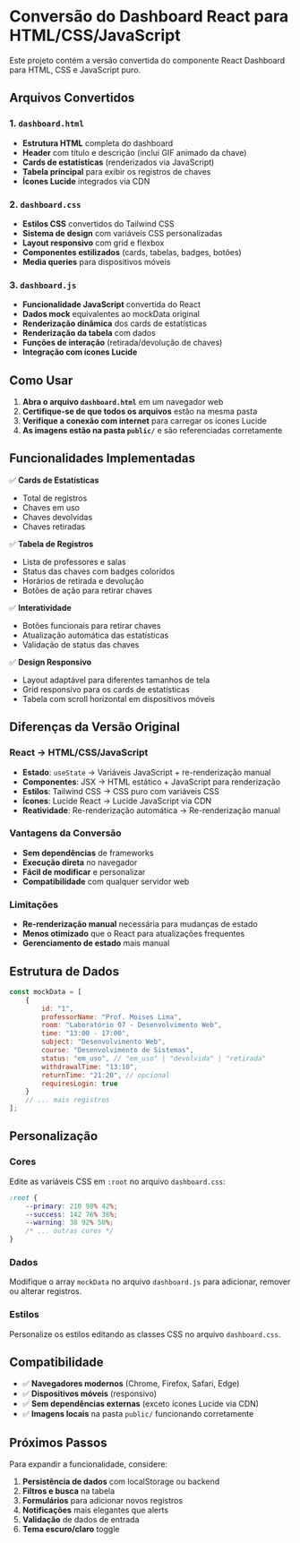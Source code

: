 # Conversão do Dashboard React para HTML/CSS/JavaScript

Este projeto contém a versão convertida do componente React Dashboard para HTML, CSS e JavaScript puro.

## Arquivos Convertidos

### 1. `dashboard.html`
- **Estrutura HTML** completa do dashboard
- **Header** com título e descrição (inclui GIF animado da chave)
- **Cards de estatísticas** (renderizados via JavaScript)
- **Tabela principal** para exibir os registros de chaves
- **Ícones Lucide** integrados via CDN

### 2. `dashboard.css`
- **Estilos CSS** convertidos do Tailwind CSS
- **Sistema de design** com variáveis CSS personalizadas
- **Layout responsivo** com grid e flexbox
- **Componentes estilizados** (cards, tabelas, badges, botões)
- **Media queries** para dispositivos móveis

### 3. `dashboard.js`
- **Funcionalidade JavaScript** convertida do React
- **Dados mock** equivalentes ao mockData original
- **Renderização dinâmica** dos cards de estatísticas
- **Renderização da tabela** com dados
- **Funções de interação** (retirada/devolução de chaves)
- **Integração com ícones Lucide**

## Como Usar

1. **Abra o arquivo `dashboard.html`** em um navegador web
2. **Certifique-se de que todos os arquivos** estão na mesma pasta
3. **Verifique a conexão com internet** para carregar os ícones Lucide
4. **As imagens estão na pasta `public/`** e são referenciadas corretamente

## Funcionalidades Implementadas

✅ **Cards de Estatísticas**
- Total de registros
- Chaves em uso
- Chaves devolvidas
- Chaves retiradas

✅ **Tabela de Registros**
- Lista de professores e salas
- Status das chaves com badges coloridos
- Horários de retirada e devolução
- Botões de ação para retirar chaves

✅ **Interatividade**
- Botões funcionais para retirar chaves
- Atualização automática das estatísticas
- Validação de status das chaves

✅ **Design Responsivo**
- Layout adaptável para diferentes tamanhos de tela
- Grid responsivo para os cards de estatísticas
- Tabela com scroll horizontal em dispositivos móveis

## Diferenças da Versão Original

### React → HTML/CSS/JavaScript
- **Estado**: `useState` → Variáveis JavaScript + re-renderização manual
- **Componentes**: JSX → HTML estático + JavaScript para renderização
- **Estilos**: Tailwind CSS → CSS puro com variáveis CSS
- **Ícones**: Lucide React → Lucide JavaScript via CDN
- **Reatividade**: Re-renderização automática → Re-renderização manual

### Vantagens da Conversão
- **Sem dependências** de frameworks
- **Execução direta** no navegador
- **Fácil de modificar** e personalizar
- **Compatibilidade** com qualquer servidor web

### Limitações
- **Re-renderização manual** necessária para mudanças de estado
- **Menos otimizado** que o React para atualizações frequentes
- **Gerenciamento de estado** mais manual

## Estrutura de Dados

```javascript
const mockData = [
    {
        id: "1",
        professorName: "Prof. Moises Lima",
        room: "Laboratório 07 - Desenvolvimento Web",
        time: "13:00 - 17:00",
        subject: "Desenvolvimento Web",
        course: "Desenvolvimento de Sistemas",
        status: "em_uso", // "em_uso" | "devolvida" | "retirada"
        withdrawalTime: "13:10",
        returnTime: "21:20", // opcional
        requiresLogin: true
    }
    // ... mais registros
];
```

## Personalização

### Cores
Edite as variáveis CSS em `:root` no arquivo `dashboard.css`:

```css
:root {
    --primary: 210 98% 42%;
    --success: 142 76% 36%;
    --warning: 38 92% 50%;
    /* ... outras cores */
}
```

### Dados
Modifique o array `mockData` no arquivo `dashboard.js` para adicionar, remover ou alterar registros.

### Estilos
Personalize os estilos editando as classes CSS no arquivo `dashboard.css`.

## Compatibilidade

- ✅ **Navegadores modernos** (Chrome, Firefox, Safari, Edge)
- ✅ **Dispositivos móveis** (responsivo)
- ✅ **Sem dependências externas** (exceto ícones Lucide via CDN)
- ✅ **Imagens locais** na pasta `public/` funcionando corretamente

## Próximos Passos

Para expandir a funcionalidade, considere:

1. **Persistência de dados** com localStorage ou backend
2. **Filtros e busca** na tabela
3. **Formulários** para adicionar novos registros
4. **Notificações** mais elegantes que alerts
5. **Validação** de dados de entrada
6. **Tema escuro/claro** toggle
